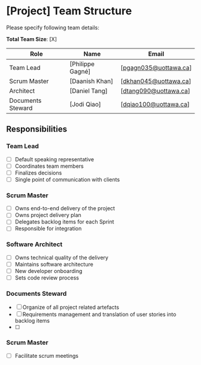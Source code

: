 # [Project] Team Structure

Please specify following team details:

**Total Team Size**: [X]

| Role               | Name             | Email                 |
| ------------------ | ---------------- | --------------------- |
| Team Lead          | [Philippe Gagné] | [pgagn035@uottawa.ca] |
| Scrum Master       | [Daanish Khan]   | [dkhan045@uottawa.ca] |
| Architect          | [Daniel Tang]    | [dtang090@uottawa.ca] |
| Documents Steward  | [Jodi Qiao]      | [dqiao100@uottawa.ca] |

## Responsibilities

### Team Lead

- [ ] Default speaking representative
- [ ] Coordinates team members
- [ ] Finalizes decisions
- [ ] Single point of communication with clients

### Scrum Master

- [ ] Owns end-to-end delivery of the project
- [ ] Owns project delivery plan
- [ ] Delegates backlog items for each Sprint
- [ ] Responsible for integration

### Software Architect

- [ ] Owns technical quality of the delivery
- [ ] Maintains software architecture
- [ ] New developer onboarding
- [ ] Sets code review process

### Documents Steward

- [ ] Organize of all project related artefacts
- [ ] Requirements management and translation of user stories into backlog items
- [ ] 

### Scrum Master

- [ ] Facilitate scrum meetings



